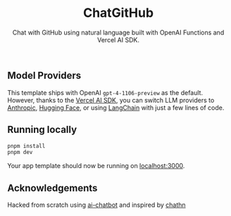 <h1 align="center">ChatGitHub</h1>

<p align="center">
  Chat with GitHub using natural language built with OpenAI Functions and Vercel AI SDK.
</p>

<br/>

## Model Providers

This template ships with OpenAI `gpt-4-1106-preview` as the default. However, thanks to the [Vercel AI SDK](https://sdk.vercel.ai/docs), you can switch LLM providers to [Anthropic](https://anthropic.com), [Hugging Face](https://huggingface.co), or using [LangChain](https://js.langchain.com) with just a few lines of code.

## Running locally

```bash
pnpm install
pnpm dev
```

Your app template should now be running on [localhost:3000](http://localhost:3000/).

## Acknowledgements

Hacked from scratch using [ai-chatbot](https://github.com/vercel-labs/ai-chatbot) and inspired by [chathn](https://github.com/steven-tey/chathn)
